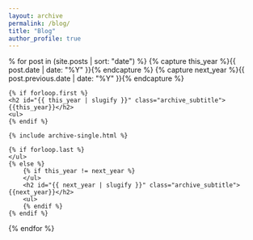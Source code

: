 ```yaml
---
layout: archive
permalink: /blog/
title: "Blog"
author_profile: true
---
```



% for post in (site.posts | sort: "date")  %}
    {% capture this_year %}{{ post.date | date: "%Y" }}{% endcapture %}
    {% capture next_year %}{{ post.previous.date | date: "%Y" }}{% endcapture %}

    {% if forloop.first %}
    <h2 id="{{ this_year | slugify }}" class="archive_subtitle">{{this_year}}</h2>
    <ul>
    {% endif %}

    {% include archive-single.html %}

    {% if forloop.last %}
    </ul>
    {% else %}
        {% if this_year != next_year %}
        </ul>
        <h2 id="{{ next_year | slugify }}" class="archive_subtitle">{{next_year}}</h2>
        <ul>
        {% endif %}
    {% endif %}
{% endfor %}
